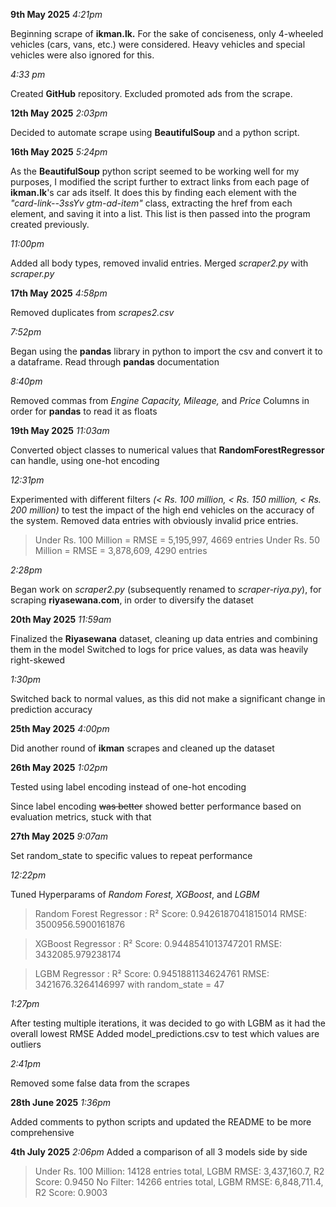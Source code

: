 **9th May 2025** *4:21pm*

Beginning scrape of **ikman.lk.** For the sake of conciseness, only 4-wheeled vehicles (cars, vans, etc.) were considered. Heavy vehicles and special vehicles were also ignored for this. 

*4:33 pm* 

Created **GitHub** repository. Excluded promoted ads from the scrape. 

**12th May 2025** *2:03pm*

Decided to automate scrape using **BeautifulSoup** and a python script.

**16th May 2025** *5:24pm* 

As the **BeautifulSoup** python script seemed to be working well for my purposes, I modified the script further to extract links from each page of **ikman.lk**'s car ads itself. It does this by finding each element with the *"card-link--3ssYv gtm-ad-item"* class, extracting the href from each element, and saving it into a list. This list is then passed into the program created previously. 

*11:00pm*

Added all body types, removed invalid entries. Merged *scraper2.py* with *scraper.py*

**17th May 2025** *4:58pm*

Removed duplicates from *scrapes2.csv*

*7:52pm* 

Began using the **pandas** library in python to import the csv and convert it to a dataframe. Read through **pandas** documentation

*8:40pm*

Removed commas from *Engine Capacity, Mileage,* and *Price* Columns in order for **pandas** to read it as floats

**19th May 2025** *11:03am*

Converted object classes to numerical values that **RandomForestRegressor** can handle, using one-hot encoding

*12:31pm* 

Experimented with different filters *(< Rs. 100 million, < Rs. 150 million, < Rs. 200 million)* to test the impact of the high end vehicles on the accuracy of the system. Removed data entries with obviously invalid price entries.

>Under Rs. 100 Million = RMSE = 5,195,997, 4669 entries
>Under Rs. 50 Million = RMSE = 3,878,609, 4290 entries

*2:28pm*

Began work on *scraper2.py* (subsequently renamed to *scraper-riya.py*), for scraping **riyasewana.com**, in order to diversify the dataset

**20th May 2025** *11:59am*

Finalized the **Riyasewana** dataset, cleaning up data entries and combining them in the model
Switched to logs for price values, as data was heavily right-skewed

*1:30pm*

Switched back to normal values, as this did not make a significant change in prediction accuracy

**25th May 2025** *4:00pm*

Did another round of **ikman** scrapes and cleaned up the dataset 

**26th May 2025** *1:02pm*

Tested using label encoding instead of one-hot encoding

Since label encoding ~~was better~~ showed better performance based on evaluation metrics, stuck with that

**27th May 2025** *9:07am* 

Set random_state to specific values to repeat performance

*12:22pm* 

Tuned Hyperparams of *Random Forest, XGBoost*, and *LGBM*

>Random Forest Regressor : 
>R² Score: 0.9426187041815014
>RMSE: 3500956.5900161876

>XGBoost Regressor : 
>R² Score: 0.9448541013747201
>RMSE: 3432085.979238174

>LGBM Regressor : 
>R² Score: 0.9451881134624761
>RMSE: 3421676.3264146997
>with random_state = 47

*1:27pm*

After testing multiple iterations, it was decided to go with LGBM as it had the overall lowest RMSE
Added model_predictions.csv to test which values are outliers

*2:41pm*

Removed some false data from the scrapes

**28th June 2025** *1:36pm*

Added comments to python scripts and updated the README to be more comprehensive

**4th July 2025** *2:06pm*
Added a comparison of all 3 models side by side

> Under Rs. 100 Million: 14128 entries total, LGBM RMSE: 3,437,160.7, R2 Score: 0.9450
> No Filter:  14266 entries total, LGBM RMSE: 6,848,711.4, R2 Score: 0.9003